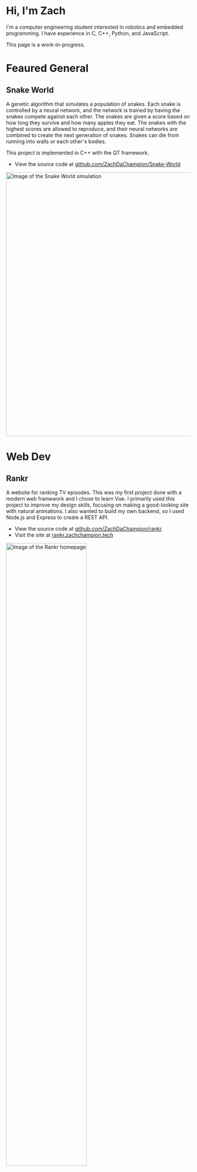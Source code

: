 # Hi, I'm Zach
I'm a computer engineering student interested in robotics and embedded programming. I have experience in C, C++, Python, and JavaScript.

This page is a work-in-progress.

# Feaured General

## Snake World
A genetic algorithm that simulates a population of snakes. Each snake is controlled by a neural network, and the network is trained by having the snakes compete against each other. The snakes are given a score based on how long they survive and how many apples they eat. The snakes with the highest scores are allowed to reproduce, and their neural networks are combined to create the next generation of snakes. Snakes can die from running into walls or each other's bodies.

This project is implemented in C++ with the QT framework.

- View the source code at [github.com/ZachDaChampion/Snake-World](https://github.com/ZachDaChampion/Snake-World)

<img src="res/snakeworld/sc.png" alt="Image of the Snake World simulation" width="720">

#  Web Dev

## Rankr
A website for ranking TV episodes. This was my first project done with a modern web framework and I chose to learn Vue.
I primarily used this project to improve my design skills, focusing on making a good-looking site with natural animations.
I also wanted to build my own backend, so I used Node.js and Express to create a REST API.

- View the source code at [github.com/ZachDaChampion/rankr](https://github.com/ZachDaChampion/rankr)
- Visit the site at [rankr.zachchampion.tech](https://rankr.zachchampion.tech)

<p>
<img src="res/rankr/sc-mainpage.png" alt="Image of the Rankr homepage" width="66%">
<img src="res/rankr/sc-search-sw.png" alt="Image of a search for 'Star Wars'" width="66%">
<img src="res/rankr/sc-compare.png" alt="Image of a comparison of two episodes from Star Wars: Andor (2022)" width="66%">
</p>

## Hat Picker
A website for picking a random "card" out of a virtual hat.
I originally made this for some friends who wanted to pick a random movie to watch from a list that we had made.
The site allows you to create multiple hats, each with a different set of cards.
You can also configure the hat to select more than one card at a time to give you a small list of options.

This was my second web project. This time I used Svelte, a framework that compiles to vanilla JavaScript. I found it much easier to use than Vue. This project is entirely client-side, so I didn't need to worry about a backend; everything is stored in the browser's local storage.

I did extend this site for a class project, adding a backend with PHP and MySQL to enable live collaboration between users. However, this version is not currently hosted.

- View the source code at [github.com/ZachDaChampion/hat-picker](https://github.com/ZachDaChampion/hat-picker)
- Visit the site at [zachdachampion.github.io/hat-picker](https://zachdachampion.github.io/hat-picker/)

<p>
<img src="res/hatpicker/sc-mainpage.png" alt="Image of the Hat Picker main page" width="66%">
<img src="res/hatpicker/sc-moviehat.png" alt="Image of the contents of the 'Movies' hat" width="66%">
<img src="res/hatpicker/sc-drawn.png" alt="Image of two cards that were drawn from the 'Movies' hat" width="66%">
</p>

# Robotics
In high school I participated in Vex Robotics. This is where I first learned C and C++. Most of my time in high school was spent in robotics, so I have quite a few projects from that time.

## Vex Robot Code
Having been my team's programmer for all four years of high school, I wrote quite a few robot programs. I've included some of the more notable ones below.

### Worlds 2018
This was the first time that I used PROS, an open-source C(++) framework for Vex robots, rather than the relatively limited RobotC. This codebase includes PID controllers, automated macros, recording and playback of actions, and a custom (and very bad) sensor fusion algorithm.

- View the source code at [github.com/77788J/77788J-Mark_VII](https://github.com/77788J/77788J-Mark_VII)
- Watch the robot in action
  - Autonomous routine: [https://youtu.be/3ucRSPnvfCc](https://youtu.be/3ucRSPnvfCc)
  - Another autonomous routine: [https://youtu.be/Mr4lmr4Meqw](https://youtu.be/Mr4lmr4Meqw)

### Late 2018
The first robot we built for the 2018-2019 season used a transmission between the chassis and lift to conserve motors. Controlling both systems simultaneously required carefully tuned control loops as well as a dynamic priority system to ensure that both subsystems remained stable.

- View the source code at [github.com/77788J/77788J-TP-Mark-I](https://github.com/77788J/77788J-TP-Mark-I)

### Early 2019
This code was written for a later robot that did away with the transmission. It included a Pixy camera that was used to automate intaking balls, aiming the catapult (the game involved shooting balls at targets), and following objects during the autonomous period.

- View the source code at [github.com/77788J/77788J-TP-Mark-II](https://github.com/77788J/77788J-TP-Mark-II)
- Watch the robot in action
  - Autonomous routine: [https://youtube.com/shorts/iE0eHTyWHIA](https://youtube.com/shorts/iE0eHTyWHIA)

### Mid-Season Rebuild 2019-2020
With this robot, we bit off much more than we could chew. The robot only lasted for a few weeks before we reverted to our previous design, so the code did not get much use. It was, however, the first time I used OkapiLib, a library included with PROS 3 that provided lots of useful functionality such as PID controllers, odometry, and motion profiling. This robot also had a transmission, this time between the chassis and the 'tilter'. This transmission was much more complicated (and, apparently, fragile) than the one used in the previous season, and it required a more complicated control system. A state machine was needed on top of the PID controllers and priority system to keep the transmission working properly.

- View the source code at [github.com/77788Y/77788Y-Mark-II](https://github.com/77788Y/77788Y-Mark-II)

### States 2020
This code was based on our first robot for the 2019-2020 season, so it does not include OkapiLib. It instead uses custom PID and motion profiling.

- View the source code at [github.com/77788Y/77788Y-Mark-1.5](https://github.com/77788Y/77788Y-Mark-1.5)
- Watch the robot in action
  - Early season "reveal" video: [https://youtu.be/MkmrA7s2rX0](https://youtu.be/MkmrA7s2rX0)
  - Autonomous routine: [https://youtu.be/h7xMGhkN6eA](https://youtu.be/h7xMGhkN6eA)

## ITZ Auto Planner
This was a simple Java program that I wrote to help plan autonomous routines for our robot. It allowed the user to draw a path on the game field and would provide angles and distances for each path segment.

- View the source code at [github.com/77788J/ITZ-Auto-Planner](https://github.com/77788J/ITZ-Auto-Planner)
- Download the latest release at [github.com/77788J/ITZ-Auto-Planner/releases](https://github.com/77788J/ITZ-Auto-Planner/releases)

![Screenshot of the ITZ Auto Planner](/res/itzautoplanner/sc-path.png)

## Vex Auto Generator
An improvement of "ITZ Auto Planner" from the previous season, this web-based program allowed the user to draw paths comprised of both lines and arcs. Paths could be saved to a file and loaded later. They could also be exported as C++ code for use in the robot's autonomous period.

- View the source code at [github.com/77788Y/Vex-Auto-Generator](https://github.com/77788Y/Vex-Auto-Generator)

- Visit the site at [77788y.github.io/Vex-Auto-Generator/](https://77788y.github.io/Vex-Auto-Generator/)
- 
<img src="res/tpautoplanner/sc-editpoint.png" alt="Screenshot of the Vex Auto Generator" width="720">
</details>

# Hardware

## Quadrature Encoder
I designed and 3d-printed a simple quadrature encoder. It uses two photointerruptors to measure the rotation of a spinning disk. The disk has a series of slits around its perimeter that the photointerruptors can detect.

Due to 3d-printing limitations, I could not get very high precision. The disk has 15 slits, giving it 60 pulses per revolution. The encoder can therefore measure rotations to an accuracy of 1/60th of a revolution, or 6 degrees. I was unable to get the encoder to count accurately with higher precision because the slits were too small to be reliably detected.

That being said, the final encoder was perfectly accurate. It accumulated zero error even when spinning at high speeds.

This encoder was used in a school project in which dynamic band-stop filter was generated and applied to a live audio signal. The encoder controlled the frequency range of the filter.

<p>
<img src="res/encoder/casing.jpg" alt="Image of the encoder in its casing" width="32%">
<img src="res/encoder/inside.jpg" alt="Image of the inside of the encoder" width="32%">
<img src="res/encoder/closeup.jpg" alt="Image of the encoder's disk" width="32%">
</p>
<img src="res/encoder/sc-filter-ui.png" alt="Screenshot of the filter editor" width="100%">

## Roomba Experimentation Platform
I wanted to use a Roomba to learn ROS and experiment with antonomous mapping and navigation, so I designed and printed a platform that could be attached to the top of the Roomba. The platform has a Raspberry Pi, a lidar sensor, and a battery pack. 

<img src="res/roomba/roomba.jpg" alt="Image of the platform on a Roomba" width="720">